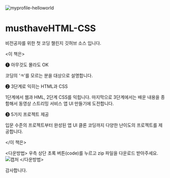 ![myprofile-helloworld](https://user-images.githubusercontent.com/61550839/114302532-73359d00-9b04-11eb-8f88-05122c62c0af.jpg)

# musthaveHTML-CSS
비전공자를 위한 첫 코딩 챌린지 깃허브 소스 입니다. 

<이 책은>

❶ 아무것도 몰라도 OK

코딩의 ‘ㅋ’를 모르는 분을 대상으로 설명합니다. 

❷ 3단계로 익히는 HTML과 CSS

1단계에서 웹과 HML, 2단계 CSS를 익힙니다. 마지막으로 3단계에서는 배운 내용을 종함해서 동영상 스트리밍 서비스 앱 UI 만들기에 도전합니다.

❸ 5가지 프로젝트 제공 

입문 수준의 프로젝트부터 완성된 앱 UI 클론 코딩까지 다양한 난이도의 프로젝트를 제공합니다.

</이 책은>



<다운방법>
우측 상단 초록 버튼(code)를 누르고 zip 파일을 다운로드 받아주세요.
![캡처](https://user-images.githubusercontent.com/61550839/112667723-f74f1a00-8ea0-11eb-9a40-7b099d703cd4.JPG)
</다운방법>

감사합니다.
